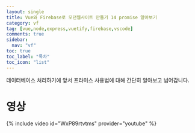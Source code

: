 ```yaml
---
layout: single
title: Vue와 Firebase로 모던웹사이트 만들기 14 promise 알아보기
category: vf
tag: [vue,node,express,vuetify,firebase,vscode]
comments: true
sidebar:
  nav: "vf"
toc: true
toc_label: "목차"
toc_icon: "list"
---
```


데이터베이스 처리하기에 앞서 프라미스 사용법에 대해 간단히 알아보고 넘어갑니다.

# 영상

{% include video id="WxP89rtvtms" provider="youtube" %}

